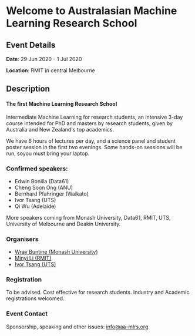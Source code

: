 # Welcome to Australasian Machine Learning Research School

## Event Details
**Date**: 29 Jun 2020 - 1 Jul 2020

**Location**: RMIT in central Melbourne

## Description

#### The first Machine Learning Research School

Intermediate Machine Learning for research students, an intensive 3-day course intended for PhD and masters by research students, given by Australia and New Zealand's top academics.  

We have 6 hours of lectures per day, and a science panel and student poster session in the first two evenings.
Some hands-on sessions will be run, soyou must bring your laptop.

### Confirmed speakers:
- Edwin Bonilla (Data61)
- Cheng Soon Ong (ANU)
- Bernhard Pfahringer (Waikato)
- Ivor Tsang (UTS)
- Qi Wu (Adelaide)

More speakers coming from Monash University, Data61, RMIT, UTS, University of Melbourne and Deakin University.


### Organisers
- [Wray Buntine (Monash University)](https://bayesian-models.org/)
- [Minyi Li (RMIT)](https://au.linkedin.com/in/minyi-li)
- [Ivor Tsang (UTS)](https://www.uts.edu.au/staff/ivor.tsang)

### Registration

To be advised. 
Cost effective for research students.
Industry and Academic registrations welcomed.

### Event Contact

Sponsorship, speaking and other issues:
<info@aa-mlrs.org>

